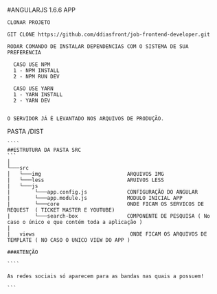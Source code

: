 #ANGULARJS 1.6.6 APP

````
CLONAR PROJETO

GIT CLONE https://github.com/ddiasfront/job-frontend-developer.git

`````

`````
RODAR COMANDO DE INSTALAR DEPENDENCIAS COM O SISTEMA DE SUA PREFERENCIA

  CASO USE NPM 
  1 - NPM INSTALL
  2 - NPM RUN DEV

  CASO USE YARN 
  1 - YARN INSTALL
  2 - YARN DEV


O SERVIDOR JÁ É LEVANTADO NOS ARQUIVOS DE PRODUÇÃO.
``````

PASTA /DIST

``````
````  
##ESTRUTURA DA PASTA SRC
```
│
└───src
│   └───img                            ARQUIVOS IMG
|   └───less                           ARUIVOS LESS
|   └───js    
|        └───app.config.js             CONFIGURAÇÃO DO ANGULAR  
|        └───app.module.js             MODULO INICIAL APP
|        └───core                      ONDE FICAM OS SERVICOS DE REQUEST  ( TICKET MASTER E YOUTUBE)
|        └───search-box                COMPONENTE DE PESQUISA ( No caso o único e que contém toda a aplicação )
|       
|   views                               ONDE FICAM OS ARQUIVOS DE TEMPLATE ( NO CASO O UNICO VIEW DO APP )

###ATENÇÃO

````

As redes sociais só aparecem para as bandas nas quais a possuem!

```